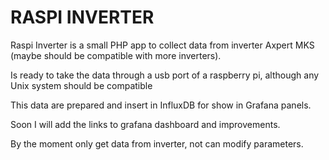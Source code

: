 # RASPI INVERTER

Raspi Inverter is a small PHP app to collect data from inverter Axpert MKS (maybe should be compatible with more inverters).

Is ready to take the data through a usb port of a raspberry pi, although any Unix system should be compatible

This data are prepared and insert in InfluxDB for show in Grafana panels.

Soon I will add the links to grafana dashboard and improvements.

By the moment only get data from inverter, not can modify parameters.